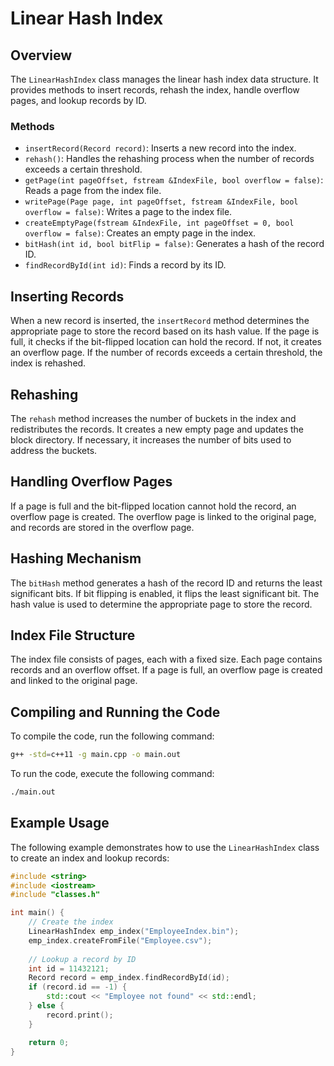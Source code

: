 # Linear Hash Index

## Overview

The `LinearHashIndex` class manages the linear hash index data structure. It provides methods to insert records, rehash the index, handle overflow pages, and lookup records by ID.

### Methods

- `insertRecord(Record record)`: Inserts a new record into the index.
- `rehash()`: Handles the rehashing process when the number of records exceeds a certain threshold.
- `getPage(int pageOffset, fstream &IndexFile, bool overflow = false)`: Reads a page from the index file.
- `writePage(Page page, int pageOffset, fstream &IndexFile, bool overflow = false)`: Writes a page to the index file.
- `createEmptyPage(fstream &IndexFile, int pageOffset = 0, bool overflow = false)`: Creates an empty page in the index.
- `bitHash(int id, bool bitFlip = false)`: Generates a hash of the record ID.
- `findRecordById(int id)`: Finds a record by its ID.

## Inserting Records

When a new record is inserted, the `insertRecord` method determines the appropriate page to store the record based on its hash value. If the page is full, it checks if the bit-flipped location can hold the record. If not, it creates an overflow page. If the number of records exceeds a certain threshold, the index is rehashed.

## Rehashing

The `rehash` method increases the number of buckets in the index and redistributes the records. It creates a new empty page and updates the block directory. If necessary, it increases the number of bits used to address the buckets.

## Handling Overflow Pages

If a page is full and the bit-flipped location cannot hold the record, an overflow page is created. The overflow page is linked to the original page, and records are stored in the overflow page.

## Hashing Mechanism

The `bitHash` method generates a hash of the record ID and returns the least significant bits. If bit flipping is enabled, it flips the least significant bit. The hash value is used to determine the appropriate page to store the record.

## Index File Structure

The index file consists of pages, each with a fixed size. Each page contains records and an overflow offset. If a page is full, an overflow page is created and linked to the original page.

## Compiling and Running the Code

To compile the code, run the following command:

```sh
g++ -std=c++11 -g main.cpp -o main.out
```

To run the code, execute the following command:

```sh
./main.out
```

## Example Usage

The following example demonstrates how to use the `LinearHashIndex` class to create an index and lookup records:

```cpp
#include <string>
#include <iostream>
#include "classes.h"

int main() {
    // Create the index
    LinearHashIndex emp_index("EmployeeIndex.bin");
    emp_index.createFromFile("Employee.csv");
    
    // Lookup a record by ID
    int id = 11432121;
    Record record = emp_index.findRecordById(id);
    if (record.id == -1) {
        std::cout << "Employee not found" << std::endl;
    } else {
        record.print();
    }

    return 0;
}
```
